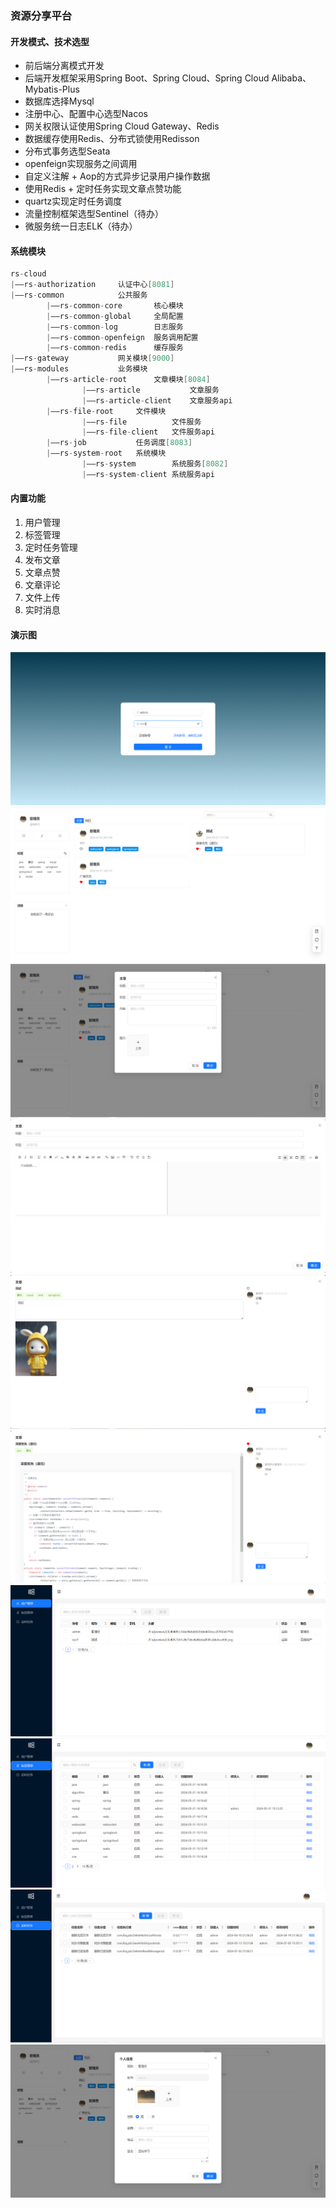 ### 资源分享平台
#### 开发模式、技术选型
* 前后端分离模式开发
* 后端开发框架采用Spring Boot、Spring Cloud、Spring Cloud Alibaba、Mybatis-Plus
* 数据库选择Mysql
* 注册中心、配置中心选型Nacos
* 网关权限认证使用Spring Cloud Gateway、Redis
* 数据缓存使用Redis、分布式锁使用Redisson
* 分布式事务选型Seata
* openfeign实现服务之间调用
* 自定义注解 + Aop的方式异步记录用户操作数据
* 使用Redis + 定时任务实现文章点赞功能
* quartz实现定时任务调度
* 流量控制框架选型Sentinel（待办）
* 微服务统一日志ELK（待办）
#### 系统模块
```java
rs-cloud
|——rs-authorization     认证中心[8081]
|——rs-common            公共服务
        |——rs-common-core       核心模块
        |——rs-common-global     全局配置
        |——rs-common-log        日志服务
        |——rs-common-openfeign  服务调用配置
        |——rs-common-redis      缓存服务
|——rs-gateway           网关模块[9000]
|——rs-modules           业务模块
        |——rs-article-root      文章模块[8084]
                |——rs-article           文章服务
                |——rs-article-client    文章服务api
        |——rs-file-root     文件模块
                |——rs-file          文件服务
                |——rs-file-client   文件服务api
        |——rs-job           任务调度[8083]
        |——rs-system-root   系统模块
                |——rs-system        系统服务[8082]
                |——rs-system-client 系统服务api
```
#### 内置功能
1. 用户管理
2. 标签管理
3. 定时任务管理
4. 发布文章
5. 文章点赞
6. 文章评论
7. 文件上传
8. 实时消息
#### 演示图
![img.png](images/img.png)
![img_1.png](images/img_1.png)
![img_2.png](images/img_2.png)
![img_3.png](images/img_3.png)
![img_5.png](images/img_5.png)
![img_4.png](images/img_4.png)
![img_6.png](images/img_6.png)
![img_7.png](images/img_7.png)
![img_8.png](images/img_8.png)
![img_9.png](images/img_9.png)


